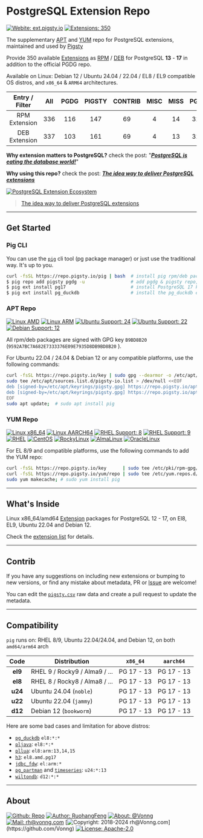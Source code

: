 # PostgreSQL Extension Repo

[![Webite: ext.pigsty.io](https://img.shields.io/badge/website-ext.pigsty.io-slategray?style=flat&logo=cilium&logoColor=white)](https://ext.pigsty.io)
[![Extensions: 350](https://img.shields.io/badge/extensions-350-%233E668F?style=flat&logo=postgresql&logoColor=white&labelColor=3E668F)](https://pigsty.io/docs/pgext/list)

The supplementary [APT](#apt-repo) and [YUM](#yum-repo) repo for PostgreSQL extensions, maintained and used by [Pigsty](https://pigsty.io)

Provide 350 available [Extensions](https://ext.pigsty.io/#/list) as [RPM](https://ext.pigsty.io/#/rpm) / [DEB](https://ext.pigsty.io/#/deb) for PostgreSQL **13** - **17** in addition to the official PGDG repo.

Available on Linux: Debian 12 / Ubuntu 24.04 / 22.04 / EL8 / EL9 compatible OS distros, and `x86_64` & `ARM64` architectures.

|Entry / Filter | All | PGDG | PIGSTY | CONTRIB | MISC | MISS | PG17 | PG16 | PG15 | PG14 | PG13|
|:----:|:----:|:----:|:----:|:----:|:----:|:----:|:----:|:----:|:----:|:----:|:----:|
| RPM Extension | 336 | 116 | 147 | 69 | 4 | 14 | 312 | 332 | 335 | 323 | 305 |
| DEB Extension | 337 | 103 | 161 | 69 | 4 | 13 | 318 | 332 | 335 | 328 | 309 |


**Why extension matters to PostgreSQL?** check the post: "[***PostgreSQL is eating the database world!***](https://medium.com/@fengruohang/postgres-is-eating-the-database-world-157c204dcfc4)"

**Why using this repo?** check the post: [***The idea way to deliver PostgreSQL extensions***](https://medium.com/@fengruohang/the-idea-way-to-deliver-postgresql-extensions-35646464bb71)

[![PostgreSQL Extension Ecosystem](https://pigsty.io/img/pigsty/ecosystem.jpg)](https://medium.com/@fengruohang/postgres-is-eating-the-database-world-157c204dcfc4)

> [The idea way to deliver PostgreSQL extensions](https://medium.com/@fengruohang/the-idea-way-to-deliver-postgresql-extensions-35646464bb71)

-------

## Get Started

### Pig CLI

You can use the [`pig`](/pig) cli tool (pg package manager) or just use the traditional way. It's up to you.

```bash
curl -fsSL https://repo.pigsty.io/pig | bash  # install pig rpm/deb package
$ pig repo add pigsty pgdg -u                 # add pgdg & pigsty repo, update cache      
$ pig ext install pg17                        # install PostgreSQL 17 kernels with PGDG native packages
$ pig ext install pg_duckdb                   # install the pg_duckdb extension (for current pg17)
```

### APT Repo

[![Linux AMD](https://img.shields.io/badge/Linux-AMD64-%%23FCC624?style=flat&logo=linux&labelColor=FCC624&logoColor=black)](https://pigsty.io/docs/node)
[![Linux ARM](https://img.shields.io/badge/Linux-ARM64-%%23FCC624?style=flat&logo=linux&labelColor=FCC624&logoColor=black)](https://pigsty.io/docs/node)
[![Ubuntu Support: 24](https://img.shields.io/badge/Ubuntu-24/noble-%%23E95420?style=flat&logo=ubuntu&logoColor=%%23E95420)](https://pigsty.io/docs/pgext/list/deb/)
[![Ubuntu Support: 22](https://img.shields.io/badge/Ubuntu-22/jammy-%%23E95420?style=flat&logo=ubuntu&logoColor=%%23E95420)](https://pigsty.io/docs/pgext/list/deb/)
[![Debian Support: 12](https://img.shields.io/badge/Debian-12/bookworm-%%23A81D33?style=flat&logo=debian&logoColor=%%23A81D33)](https://pigsty.io/docs/reference/compatibility/)

All rpm/deb packages are signed with GPG key `B9BD8B20` (`9592A7BC7A682E7333376E09E7935D8DB9BD8B20` ).

For Ubuntu 22.04 / 24.04 & Debian 12 or any compatible platforms, use the following commands:

```bash
curl -fsSL https://repo.pigsty.io/key | sudo gpg --dearmor -o /etc/apt/keyrings/pigsty.gpg  # add gpg key
sudo tee /etc/apt/sources.list.d/pigsty-io.list > /dev/null <<EOF
deb [signed-by=/etc/apt/keyrings/pigsty.gpg] https://repo.pigsty.io/apt/infra generic main 
deb [signed-by=/etc/apt/keyrings/pigsty.gpg] https://repo.pigsty.io/apt/pgsql/$(lsb_release -cs) $(lsb_release -cs) main
EOF
sudo apt update;  # sudo apt install pig
```

### YUM Repo

[![Linux x86_64](https://img.shields.io/badge/Linux-x86_64-%%23FCC624?style=flat&logo=linux&labelColor=FCC624&logoColor=black)](https://pigsty.io/docs/node)
[![Linux AARCH64](https://img.shields.io/badge/Linux-Aarch64-%%23FCC624?style=flat&logo=linux&labelColor=FCC624&logoColor=black)](https://pigsty.io/docs/node)
[![RHEL Support: 8](https://img.shields.io/badge/EL-8-red?style=flat&logo=redhat&logoColor=red)](https://pigsty.io/docs/pgext/list/rpm/)
[![RHEL Support: 9](https://img.shields.io/badge/EL-9-red?style=flat&logo=redhat&logoColor=red)](https://pigsty.io/docs/pgext/list/rpm/)
[![RHEL](https://img.shields.io/badge/RHEL-slategray?style=flat&logo=redhat&logoColor=red)](https://pigsty.io/docs/pgext/list/rpm/)
[![CentOS](https://img.shields.io/badge/CentOS-slategray?style=flat&logo=centos&logoColor=%%23262577)](https://almalinux.org/)
[![RockyLinux](https://img.shields.io/badge/RockyLinux-slategray?style=flat&logo=rockylinux&logoColor=%%2310B981)](https://almalinux.org/)
[![AlmaLinux](https://img.shields.io/badge/AlmaLinux-slategray?style=flat&logo=almalinux&logoColor=black)](https://almalinux.org/)
[![OracleLinux](https://img.shields.io/badge/OracleLinux-slategray?style=flat&logo=oracle&logoColor=%%23F80000)](https://almalinux.org/)

For EL 8/9 and compatible platforms, use the following commands to add the YUM repo:

```bash
curl -fsSL https://repo.pigsty.io/key      | sudo tee /etc/pki/rpm-gpg/RPM-GPG-KEY-pigsty >/dev/null  # add gpg key
curl -fsSL https://repo.pigsty.io/yum/repo | sudo tee /etc/yum.repos.d/pigsty.repo        >/dev/null  # add repo file
sudo yum makecache; # sudo yum install pig 
```


-------

## What's Inside

Linux x86_64/amd64 [Extension](/list) packages for PostgreSQL 12 - 17, on El8, EL9, Ubuntu 22.04 and Debian 12.

Check the [extension list](https://ext.pigsty.io/#/list) for details.


----------------

## Contrib

If you have any suggestions on including new extensions or bumping to new versions, or find any mistake about metadata,
PR or [Issue](https://github.com/pgsty/extension/issues/new) are welcome!

You can edit the [`pigsty.csv`](https://github.com/pgsty/extension/blob/main/data/pigsty.csv) raw data and create a pull
request to update the metadata.


--------

## Compatibility

`pig` runs on: RHEL 8/9, Ubuntu 22.04/24.04, and Debian 12, on both `amd64/arm64` arch

|  Code   | Distribution                   |  `x86_64`  | `aarch64`  |
|:-------:|--------------------------------|:----------:|:----------:|
| **el9** | RHEL 9 / Rocky9 / Alma9  / ... | PG 17 - 13 | PG 17 - 13 |
| **el8** | RHEL 8 / Rocky8 / Alma8 / ...  | PG 17 - 13 | PG 17 - 13 |
| **u24** | Ubuntu 24.04 (`noble`)         | PG 17 - 13 | PG 17 - 13 |
| **u22** | Ubuntu 22.04 (`jammy`)         | PG 17 - 13 | PG 17 - 13 |
| **d12** | Debian 12 (`bookworm`)         | PG 17 - 13 | PG 17 - 13 |

Here are some bad cases and limitation for above distros:

- [`pg_duckdb`](https://ext.pigsty.io/#/pg_duckdb) `el8:*:*`
- [`pljava`](https://ext.pigsty.io/#/pljava): `el8:*:*`
- [`pllua`](https://ext.pigsty.io/#/pllua): `el8:arm:13,14,15`
- [`h3`](https://ext.pigsty.io/#/h3): `el8.amd.pg17`
- [`jdbc_fdw`](https://ext.pigsty.io/#/jdbc_fdw): `el:arm:*`
- [`pg_partman`](https://ext.pigsty.io/#/pg_partman) and [`timeseries`](https://ext.pigsty.io/#/timeseries): `u24:*:13`
- [`wiltondb`](https://ext.pigsty.io/#/wiltondb): `d12:*:*`


----------------

## About

[![Github: Repo](https://img.shields.io/badge/GitHub-Repo-slategray?style=flat&logo=github&logoColor=black)](https://github.com/pgsty/extension)
[![Author: RuohangFeng](https://img.shields.io/badge/Author-Ruohang_Feng-steelblue?style=flat)](https://vonng.com/)
[![About: @Vonng](https://img.shields.io/badge/%40Vonng-steelblue?style=flat)](https://vonng.com/en/)
[![Mail: rh@vonng.com](https://img.shields.io/badge/rh%40vonng.com-steelblue?style=flat)](mailto:rh@vonng.com)
[![Copyright: 2018-2024 rh@Vonng.com](https://img.shields.io/badge/Copyright-2018--2024_(rh%40vonng.com)-red?logo=c&color=steelblue)](https://github.com/Vonng)
[![License: Apache-2.0](https://img.shields.io/badge/License-Apache2.0-steelblue?style=flat&logo=opensourceinitiative&logoColor=green)](https://pigsty.io/docs/about/license/)